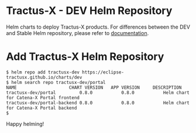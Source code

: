 # Tractus-X - DEV Helm Repository

Helm charts to deploy Tractus-X products. For differences between the DEV and Stable Helm repository, please refer
to [documentation](../README.md#availability).

# Add Tractus-X Helm Repository

```shell
$ helm repo add tractusx-dev https://eclipse-tractusx.github.io/charts/dev
$ helm search repo tractusx-dev/portal
NAME                    CHART VERSION   APP VERSION     DESCRIPTION                            
tractusx-dev/portal         0.8.0           0.8.0           Helm chart for Catena-X Portal frontend
tractusx-dev/portal-backend 0.8.0           0.8.0           Helm chart for Catena-X Portal backend
$
```

Happy helming!
